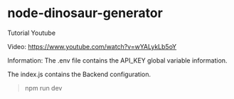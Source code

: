 # node-dinosaur-generator

Tutorial Youtube

Video:
https://www.youtube.com/watch?v=wYALykLb5oY

Information:
The .env file contains the API_KEY global variable information.

The index.js contains the Backend configuration.

> npm run dev
